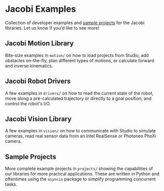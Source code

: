 # Jacobi Examples

Collection of developer examples and [sample projects](https://docs.jacobirobotics.com/solutions/sample-projects/index.html) for the Jacobi libraries. Let us know if you'd like to see more!


## Jacobi Motion Library

Bite-size examples in `motion/` on how to load projects from Studio, add obstacles on-the-fly, plan different types of motions, or calculate forward and inverse kinematics.


## Jacobi Robot Drivers

A few examples in `drivers/` on how to read the current state of the robot, move along a pre-calculated trajectory or directly to a goal position, and control the robot's I/O.


## Jacobi Vision Library

A few examples in `vision/` on how to communicate with Studio to simulate cameras, read real sensor data from an Intel RealSense or Photoneo PhoXi camera.


## Sample Projects

More complete example projects in `projects/` showing the capabilities of our libraries for more practical applications. These are written in Python and oftentimes using the `asyncio` package to simplify programming concurrent tasks.
